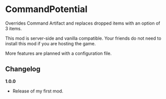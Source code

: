 # CommandPotential

Overrides Command Artifact and replaces dropped items with an option of 3 items.

This mod is server-side and vanilla compatible. Your friends do not need to install this mod if you are hosting the game.

More features are planned with a configuration file.

## Changelog

**1.0.0**

* Release of my first mod.
